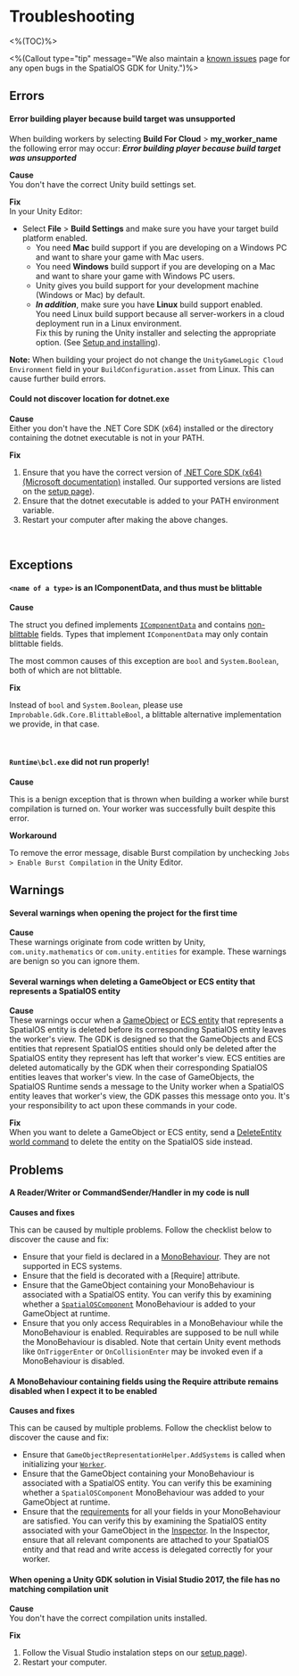 [//]: # (TODO - tech writer pass)

# Troubleshooting

<%(TOC)%>

<%(Callout type="tip" message="We also maintain a [known issues]({{urlRoot}}/known-issues) page for any open bugs in the SpatialOS GDK for Unity.")%>

## Errors

#### Error building player because build target was unsupported
When building workers by selecting **Build For Cloud** > **my_worker_name** the following error may occur:
**_Error building player because build target was unsupported_**</br>

**Cause**<br/>
 You don't have the correct Unity build settings set.<br/>

**Fix**<br/>
 In your Unity Editor:

* Select **File** > **Build Settings** and make sure you have your target build platform enabled. <br/>
  * You need **Mac** build support if you are developing on a Windows PC and want to share your game with Mac users.
  * You need **Windows** build support if you are developing on a Mac and want to share your game with Windows PC users. 
  * Unity gives you build support for your development machine (Windows or Mac) by default.
  * _**In addition**_, make sure you have **Linux** build support enabled.<br/> 
 You need Linux build support because all server-workers in a cloud deployment run in a Linux environment. 
 <br/>Fix this by runing the Unity installer and selecting the appropriate option. (See [Setup and installing]({{urlRoot}}/setup-and-installing#set-up-your-machine)).
 
 **Note:** When building your project do not change the `UnityGameLogic Cloud Environment` field in your `BuildConfiguration.asset` from Linux. This can cause further build errors.

#### Could not discover location for dotnet.exe

**Cause**<br/>
Either you don't have the .NET Core SDK (x64) installed or the directory containing the dotnet executable is not in your PATH.

**Fix**<br/>

1. Ensure that you have the correct version of [.NET Core SDK (x64)(Microsoft documentation)](https://www.microsoft.com/net/download/dotnet-core/) installed. Our supported versions are listed on the [setup page]({{urlRoot}}/setup-and-installing#set-up-your-machine)).
2. Ensure that the dotnet executable is added to your PATH environment variable.
3. Restart your computer after making the above changes.

<br/>

## Exceptions

#### `<name of a type>` is an IComponentData, and thus must be blittable

**Cause**<br/>

The struct you defined implements [`IComponentData`](https://github.com/Unity-Technologies/EntityComponentSystemSamples/blob/132f511a0f36d2bb422fc807cb3a808ea18d7df5/Documentation/content/ecs_in_detail.md#icomponentdata) and contains [non-blittable](https://docs.microsoft.com/en-us/dotnet/framework/interop/blittable-and-non-blittable-types) fields. Types that implement
`IComponentData` may only contain blittable fields.

The most common causes of this exception are `bool` and `System.Boolean`, both of which are not blittable.

**Fix**<br/>

 Instead of `bool` and `System.Boolean`, please use `Improbable.Gdk.Core.BlittableBool`, a blittable alternative implementation we provide, in that case.

<br/>

#### `Runtime\bcl.exe` did not run properly!

**Cause**<br/>

This is a benign exception that is thrown when building a worker while burst compilation is turned on. Your worker was successfully built despite this error.

**Workaround**<br/>

To remove the error message, disable Burst compilation by unchecking `Jobs > Enable Burst Compilation` in the Unity Editor.

## Warnings

#### Several warnings when opening the project for the first time

**Cause**<br/>
These warnings originate from code written by Unity, `com.unity.mathematics` or `com.unity.entities` for example. These warnings are benign so you can ignore them.

#### Several warnings when deleting a GameObject or ECS entity that represents a SpatialOS entity

**Cause**<br/>
These warnings occur when a [GameObject]({{urlRoot}}/content/glossary#gameobject) or [ECS entity]({{urlRoot}}/content/glossary#unity-ecs-entity) that represents a SpatialOS entity is deleted before its corresponding SpatialOS entity leaves the worker's view. The GDK is designed so that the GameObjects and ECS entities that represent SpatialOS entities should only be deleted after the SpatialOS entity they represent has left that worker's view. ECS entities are deleted automatically by the GDK when their corresponding SpatialOS entities leaves that worker's view. In the case of GameObjects, the SpatialOS Runtime sends a message to the Unity worker when a SpatialOS entity leaves that worker's view, the GDK passes this message onto you. It's your responsibility to act upon these commands in your code.

**Fix**<br/>
When you want to delete a GameObject or ECS entity, send a [DeleteEntity world command]({{urlRoot}}/content/gameobject/world-commands.md) to delete the entity on the SpatialOS side instead.

## Problems

#### A Reader/Writer or CommandSender/Handler in my code is null

**Causes and fixes**<br/>

This can be caused by multiple problems. Follow the checklist below to discover the cause and fix:

  * Ensure that your field is declared in a [MonoBehaviour]({{urlRoot}}/content/glossary#monobehaviour). They are not supported in ECS systems.
  * Ensure that the field is decorated with a [Require] attribute.
  * Ensure that the GameObject containing your MonoBehaviour is associated with a SpatialOS entity. You can verify this by examining whether a [`SpatialOSComponent`]({{urlRoot}}/content/glossary#spatialos-component) MonoBehaviour is added to your GameObject at runtime.
  * Ensure that you only access Requirables in a MonoBehaviour while the MonoBehaviour is enabled. Requirables are supposed to be null while the MonoBehaviour is disabled. Note that certain Unity event methods like `OnTriggerEnter` or `OnCollisionEnter` may be invoked even if a MonoBehaviour is disabled.

#### A MonoBehaviour containing fields using the Require attribute remains disabled when I expect it to be enabled

**Causes and fixes**<br/>

This can be caused by multiple problems. Follow the checklist below to discover the cause and fix:

  * Ensure that `GameObjectRepresentationHelper.AddSystems` is called when initializing your [`Worker`]({{urlRoot}}/content/glossary#worker).
  * Ensure that the GameObject containing your MonoBehaviour is associated with a SpatialOS entity. You can verify this be examining whether a `SpatialOSComponent` MonoBehaviour was added to your GameObject at runtime.
  * Ensure that the [requirements]({{urlRoot}}/content/gameobject/interact-spatialos-monobehaviours) for all your fields in your MonoBehaviour are satisfied. You can verify this by examining the SpatialOS entity associated with your GameObject in the [Inspector]({{urlRoot}}/content/glossary#inspector). In the Inspector, ensure that all relevant components are attached to your SpatialOS entity and that read and write access is delegated correctly for your worker.

#### When opening a Unity GDK solution in Visial Studio 2017, the file has no matching compilation unit

**Cause**<br/>
You don't have the correct compilation units installed.

**Fix**<br/>

1. Follow the Visual Studio instalation steps on our [setup page]({{urlRoot}}/setup-and-installing#set-up-your-machine)).
1. Restart your computer.